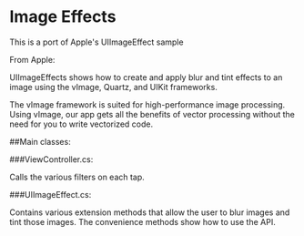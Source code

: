 Image Effects
========================

This is a port of Apple's UIImageEffect sample

From Apple:

UIImageEffects shows how to create and apply blur and tint effects to an image using the vImage, Quartz, and UIKit frameworks. 

The vImage framework is suited for high-performance image processing. Using vImage, our app gets all the benefits of vector processing without the need for you to write vectorized code.
	
##Main classes:

###ViewController.cs: 

Calls the various filters on each tap.

###UIImageEffect.cs:

Contains various extension methods that allow the user to blur images and tint those images.  The convenience methods show how to use the API.
